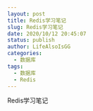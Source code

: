 ```yaml
---
layout: post
title: Redis学习笔记
slug: Redis学习笔记
date: 2020/10/12 20:45:07
status: publish
author: LifeAlsoIsGG
categories: 
  - 数据库
tags: 
  - 数据库
  - Redis
---
```




Redis学习笔记
